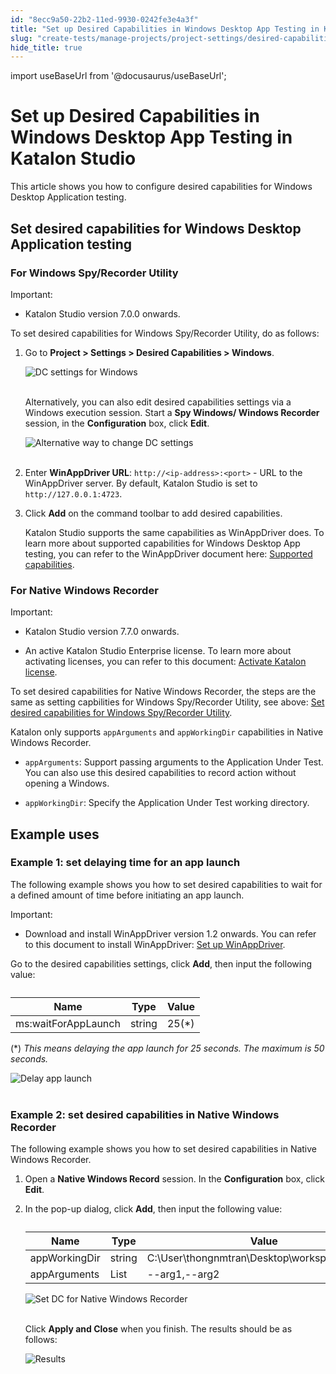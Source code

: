 ```yaml
---
id: "8ecc9a50-22b2-11ed-9930-0242fe3e4a3f"
title: "Set up Desired Capabilities in Windows Desktop App Testing in Katalon Studio"
slug: "create-tests/manage-projects/project-settings/desired-capabilities/set-up-desired-capabilities-in-windows-desktop-app-testing-in-katalon-studio"
hide_title: true
---
```

import useBaseUrl from '@docusaurus/useBaseUrl';


# <a id="id" class="anchor_top_offset"/><a id="ariaid-title1" class="anchor_top_offset"/>Set up Desired Capabilities in Windows Desktop App Testing in <span xmlns="http://www.w3.org/1999/xhtml" className="ph">Katalon Studio</span> 

<p xmlns="http://www.w3.org/1999/xhtml" className="p">This article shows you how to configure desired capabilities for   Windows Desktop Application testing.</p> 
    

## <a id="id_1" class="anchor_top_offset"/>Set desired capabilities for Windows Desktop Application         testing

    
          

### <a id="id_2" class="anchor_top_offset"/>For Windows Spy/Recorder Utility

<div xmlns="http://www.w3.org/1999/xhtml" className="note important note_important"><span className="note__title">Important:</span> 
  <ul className="ul"><li className="li">
      <p className="p">Katalon Studio version 7.0.0 onwards.</p>
    </li></ul>
</div>
<p xmlns="http://www.w3.org/1999/xhtml" className="p">To set desired capabilities for Windows Spy/Recorder Utility, do as follows:</p> 
<ol xmlns="http://www.w3.org/1999/xhtml" className="ol"><li className="li">     <p className="p">Go to <strong className="ph b">Project &gt; Settings &gt; Desired Capabilities &gt; Windows</strong>.</p>     <p className="p"> <img className="image" src={useBaseUrl("https://github.com/katalon-studio/docs-images/raw/master/katalon-studio/docs/project-settings-new-ui/KS-DC-Windows-settings.png")} alt="DC settings for Windows" /><br /><br />     </p>     <p className="p">Alternatively, you can also edit desired capabilities settings via a Windows execution session. Start a <strong className="ph b">Spy Windows/ Windows Recorder</strong> session, in the <strong className="ph b">Configuration</strong> box, click <strong className="ph b">Edit</strong>.</p>     <p className="p"> <img className="image" src={useBaseUrl("https://github.com/katalon-studio/docs-images/raw/master/katalon-studio/docs/introduction-to-desired-capabilities/KS-DC-alternative-way-to-dc-settings.png")} width={800} alt="Alternative way to change DC settings" /><br /><br />     </p>   </li><li className="li">     <p className="p">Enter <strong className="ph b">WinAppDriver URL</strong>: <code className="ph codeph">http://&lt;ip-address&gt;:&lt;port&gt;</code> - URL to the WinAppDriver server. By default, Katalon Studio is set to <code className="ph codeph">http://127.0.0.1:4723</code>.</p>   </li><li className="li">     <p className="p">Click <strong className="ph b">Add</strong> on the command toolbar to add desired capabilities.</p>     <p className="p">Katalon Studio supports the same capabilities as WinAppDriver does. To learn more about supported capabilities for Windows Desktop App testing, you can refer to the WinAppDriver document here: <a className="xref j-external-link" href="https://github.com/microsoft/WinAppDriver/blob/master/Docs/AuthoringTestScripts.md#supported-capabilities" target="_blank">Supported capabilities</a>.</p>   </li></ol> 

### <a id="id_3" class="anchor_top_offset"/>For Native Windows Recorder

<div xmlns="http://www.w3.org/1999/xhtml" className="note important note_important"><span className="note__title">Important:</span> 
  <ul className="ul"><li className="li"><p className="p">Katalon Studio version 7.7.0 onwards.</p></li><li className="li"><p className="p">An
        active Katalon Studio Enterprise license. To learn more about
        activating licenses, you can refer to this document: <a className="xref" href="/docs/administer/katalon-studio-enterprise-and-katalon-runtime-engine-license/activate-a-katalon-license">Activate
          Katalon license</a>.</p></li></ul>
</div>
<p xmlns="http://www.w3.org/1999/xhtml" className="p">To set desired capabilities for Native Windows Recorder, the   steps are the same as setting capbilities for Windows Spy/Recorder   Utility, see above: <a className="xref" href="/docs/create-tests/manage-projects/project-settings/desired-capabilities/set-up-desired-capabilities-in-windows-desktop-app-testing-in-katalon-studio">Set     desired capabilities for Windows Spy/Recorder Utility</a>.</p> 
<p xmlns="http://www.w3.org/1999/xhtml" className="p">Katalon only supports <code className="ph codeph">appArguments</code> and   <code className="ph codeph">appWorkingDir</code> capabilities in Native Windows Recorder. </p> 
<div xmlns="http://www.w3.org/1999/xhtml" className="p"><ul className="ul"><li className="li"><p className="p"><code className="ph codeph">appArguments</code>: Support passing arguments to the
        Application Under Test. You can also use this desired capabilities
        to record action without opening a Windows.</p></li><li className="li"><p className="p"><code className="ph codeph">appWorkingDir</code>: Specify the Application Under Test
        working directory.</p></li></ul></div>
    

## <a id="id_4" class="anchor_top_offset"/>Example uses

    
          

### <a id="id_5" class="anchor_top_offset"/>Example 1: set delaying time for an app launch

<p xmlns="http://www.w3.org/1999/xhtml" className="p">The following example shows you how to set desired capabilities   to wait for a defined amount of time before initiating an app   launch.</p> 
<div xmlns="http://www.w3.org/1999/xhtml" className="note important note_important"><span className="note__title">Important:</span> <ul className="ul"><li className="li"><p className="p">Download and install WinAppDriver version 1.2
        onwards. You can refer to this document to install WinAppDriver: <a className="xref" href="/docs/create-tests/manage-projects/set-up-projects/windows-desktop-apps-testing/set-up-winappdriver-in-katalon-studio">Set
          up WinAppDriver</a>.</p></li></ul>
</div>
<p xmlns="http://www.w3.org/1999/xhtml" className="p">Go to the desired capabilities settings, click   <strong className="ph b">Add</strong>, then input the following value:</p> 
<table xmlns="http://www.w3.org/1999/xhtml" className="table anchor_top_offset" id="id_5__b54154f8-296f-41df-afbc-6fc6eb8a5a3d"><caption /><thead className="thead"><tr className><th className="entry anchor_top_offset" id="id_5__b54154f8-296f-41df-afbc-6fc6eb8a5a3d__entry__1">Name</th><th className="entry anchor_top_offset" id="id_5__b54154f8-296f-41df-afbc-6fc6eb8a5a3d__entry__2">Type</th><th className="entry anchor_top_offset" id="id_5__b54154f8-296f-41df-afbc-6fc6eb8a5a3d__entry__3">Value</th></tr></thead><tbody className="tbody"><tr className><td className="entry" headers="id_5__b54154f8-296f-41df-afbc-6fc6eb8a5a3d__entry__1 id_5__b54154f8-296f-41df-afbc-6fc6eb8a5a3d__entry__2 id_5__b54154f8-296f-41df-afbc-6fc6eb8a5a3d__entry__3 ">ms:waitForAppLaunch</td><td className="entry" headers="id_5__b54154f8-296f-41df-afbc-6fc6eb8a5a3d__entry__1 id_5__b54154f8-296f-41df-afbc-6fc6eb8a5a3d__entry__2 id_5__b54154f8-296f-41df-afbc-6fc6eb8a5a3d__entry__3 ">string</td><td className="entry" headers="id_5__b54154f8-296f-41df-afbc-6fc6eb8a5a3d__entry__1 id_5__b54154f8-296f-41df-afbc-6fc6eb8a5a3d__entry__2 id_5__b54154f8-296f-41df-afbc-6fc6eb8a5a3d__entry__3 ">25(*)       </td></tr></tbody></table> 
<p xmlns="http://www.w3.org/1999/xhtml" className="p">   (*) <em className="ph i">This means delaying the app launch for 25 seconds. The     maximum is 50 seconds.</em> </p> 
<p xmlns="http://www.w3.org/1999/xhtml" className="p">   <img className="image" src={useBaseUrl("https://github.com/katalon-studio/docs-images/raw/master/katalon-studio/docs/introduction-to-desired-capabilities/KS-DC-Native-recorder-windows-final-results.png")} width={796} alt="Delay app launch" /><br /><br /> </p> 

### <a id="id_6" class="anchor_top_offset"/>Example 2: set desired capabilities in Native Windows Recorder

<p xmlns="http://www.w3.org/1999/xhtml" className="p">The following example shows you how to set desired capabilities in Native Windows Recorder.</p> 
<ol xmlns="http://www.w3.org/1999/xhtml" className="ol"><li className="li">Open a <strong className="ph b">Native Windows Record</strong> session. In the <strong className="ph b">Configuration</strong> box, click <strong className="ph b">Edit</strong>.</li><li className="li">     <p className="p">In the pop-up dialog, click <strong className="ph b">Add</strong>, then input the following value:</p>     <table className="table anchor_top_offset" id="id_6__40375300-f40e-478d-b4b1-102532e32d0a"><caption /><thead className="thead"><tr className><th className="entry anchor_top_offset" id="id_6__40375300-f40e-478d-b4b1-102532e32d0a__entry__1">Name</th><th className="entry anchor_top_offset" id="id_6__40375300-f40e-478d-b4b1-102532e32d0a__entry__2">Type</th><th className="entry anchor_top_offset" id="id_6__40375300-f40e-478d-b4b1-102532e32d0a__entry__3">Value</th></tr></thead><tbody className="tbody"><tr className><td className="entry" headers="id_6__40375300-f40e-478d-b4b1-102532e32d0a__entry__1 id_6__40375300-f40e-478d-b4b1-102532e32d0a__entry__2 id_6__40375300-f40e-478d-b4b1-102532e32d0a__entry__3 ">appWorkingDir</td><td className="entry" headers="id_6__40375300-f40e-478d-b4b1-102532e32d0a__entry__1 id_6__40375300-f40e-478d-b4b1-102532e32d0a__entry__2 id_6__40375300-f40e-478d-b4b1-102532e32d0a__entry__3 ">string</td><td className="entry" headers="id_6__40375300-f40e-478d-b4b1-102532e32d0a__entry__1 id_6__40375300-f40e-478d-b4b1-102532e32d0a__entry__2 id_6__40375300-f40e-478d-b4b1-102532e32d0a__entry__3 ">C:\User\thongnmtran\Desktop\workspace\katalon</td><td className="entry" headers="id_6__40375300-f40e-478d-b4b1-102532e32d0a__entry__1 id_6__40375300-f40e-478d-b4b1-102532e32d0a__entry__2 id_6__40375300-f40e-478d-b4b1-102532e32d0a__entry__3 " /></tr><tr className><td className="entry" headers="id_6__40375300-f40e-478d-b4b1-102532e32d0a__entry__1 id_6__40375300-f40e-478d-b4b1-102532e32d0a__entry__2 id_6__40375300-f40e-478d-b4b1-102532e32d0a__entry__3 ">appArguments</td><td className="entry" headers="id_6__40375300-f40e-478d-b4b1-102532e32d0a__entry__1 id_6__40375300-f40e-478d-b4b1-102532e32d0a__entry__2 id_6__40375300-f40e-478d-b4b1-102532e32d0a__entry__3 ">List</td><td className="entry" headers="id_6__40375300-f40e-478d-b4b1-102532e32d0a__entry__1 id_6__40375300-f40e-478d-b4b1-102532e32d0a__entry__2 id_6__40375300-f40e-478d-b4b1-102532e32d0a__entry__3 ">--arg1,--arg2</td><td className="entry" headers="id_6__40375300-f40e-478d-b4b1-102532e32d0a__entry__1 id_6__40375300-f40e-478d-b4b1-102532e32d0a__entry__2 id_6__40375300-f40e-478d-b4b1-102532e32d0a__entry__3 " /></tr></tbody></table>     <p className="p"> <img className="image" src={useBaseUrl("https://github.com/katalon-studio/docs-images/raw/master/katalon-studio/docs/introduction-to-desired-capabilities/KS-DC-Native-recorder-windows-dc-settings.png")} alt="Set DC for Native Windows Recorder" /><br /><br />     </p>     <p className="p">Click <strong className="ph b">Apply and Close</strong> when you finish. The results should be as follows:</p>     <p className="p"> <img className="image" src={useBaseUrl("https://github.com/katalon-studio/docs-images/raw/master/katalon-studio/docs/introduction-to-desired-capabilities/use-windows-capabilities.png")} alt="Results" /><br /><br />     </p>   </li></ol> 
